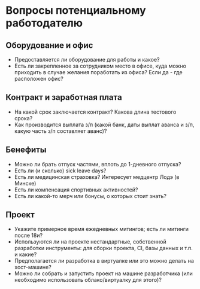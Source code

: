 
# Вопросы потенциальному работодателю

## Оборудование и офис
- Предоставляется ли оборудование для работы и какое?
- Есть ли закрепленное за сотрудником место в офисе, куда можно приходить в случае желания поработать из офиса? 
Если да - где расположен офис?

## Контракт и заработная плата
- На какой срок заключается контракт? Какова длина тестового срока?
- Как производится выплата з/п (какой банк, даты выплат аванса и з/п, какую часть з/п составляет аванс)?

## Бенефиты
- Можно ли брать отпуск частями, вплоть до 1-дневного отпуска?
- Есть ли (и сколько) sick leave days?
- Есть ли медицинская страховка? Интересует медцентр Лодэ (в Минске)
- Есть ли компенсация спортивных активностей?
- Есть ли какой-то мерч или бонусы, о которых стоит знать?

## Проект
- Укажите примерное время ежедневных митингов; есть ли митинги после 18и?
- Используются ли на проекте нестандартные, собственной разработки инструменты: для сборки проекта, CI, базы данных и т.п. и какие?
- Предполагается ли разработка в виртуалке или это можно делать на хост-машине?
- Можно ли собрать и запустить проект на машине разработчика (или необходимо использовать облако/виртуалку для этого)?
